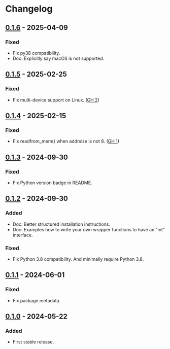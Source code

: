 # Changelog

## [0.1.6] - 2025-04-09

### Fixed

- Fix py38 compatibility.
- Doc: Explicitly say macOS is not supported.


## [0.1.5] - 2025-02-25

### Fixed

- Fix multi-device support on Linux. ([GH 2](https://github.com/iynehz/i2cpy/issues/2))

## [0.1.4] - 2025-02-15

### Fixed

- Fix readfrom_mem() when addrsize is not 8. ([GH 1](https://github.com/iynehz/i2cpy/issues/1))

## [0.1.3] - 2024-09-30

### Fixed

- Fix Python version badge in README.

## [0.1.2] - 2024-09-30

### Added

- Doc: Better structured installation instructions.
- Doc: Examples how to write your own wrapper functions to have an "int" interface. 

### Fixed

- Fix Python 3.8 compatibility. And minimally require Python 3.8.

## [0.1.1] - 2024-06-01

### Fixed

- Fix package metadata.

## [0.1.0] - 2024-05-22

### Added

- First stable release.


[unreleased]: https://github.com/iynehz/i2cpy/compare/v0.1.5...HEAD
[0.1.6]: https://github.com/iynehz/i2cpy/compare/v0.1.5...v0.1.6
[0.1.5]: https://github.com/iynehz/i2cpy/compare/v0.1.4...v0.1.5
[0.1.4]: https://github.com/iynehz/i2cpy/compare/v0.1.3...v0.1.4
[0.1.3]: https://github.com/iynehz/i2cpy/compare/v0.1.2...v0.1.3
[0.1.2]: https://github.com/iynehz/i2cpy/compare/v0.1.1...v0.1.2
[0.1.1]: https://github.com/iynehz/i2cpy/compare/v0.1.0...v0.1.1
[0.1.0]: https://github.com/iynehz/i2cpy/releases/tag/v0.1.0
